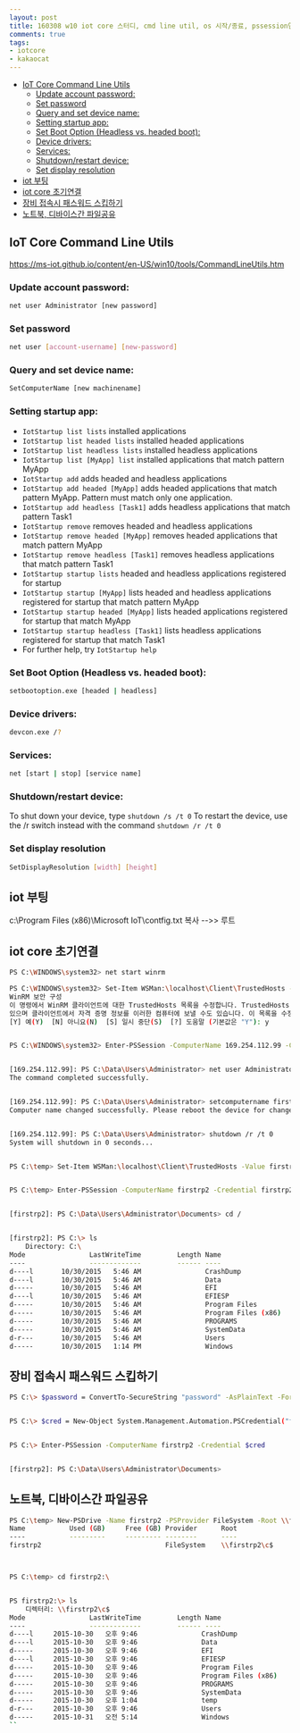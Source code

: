 ```yaml
---
layout: post
title: 160308 w10 iot core 스터디, cmd line util, os 시작/종료, pssession연결, psdrive마운트
comments: true
tags:
- iotcore
- kakaocat
---
```


<!-- TOC -->

- [IoT Core Command Line Utils](#iot-core-command-line-utils)
    - [Update account password:](#update-account-password)
    - [Set password](#set-password)
    - [Query and set device name:](#query-and-set-device-name)
    - [Setting startup app:](#setting-startup-app)
    - [Set Boot Option (Headless vs. headed boot):](#set-boot-option-headless-vs-headed-boot)
    - [Device drivers:](#device-drivers)
    - [Services:](#services)
    - [Shutdown/restart device:](#shutdownrestart-device)
    - [Set display resolution](#set-display-resolution)
- [iot 부팅](#iot-부팅)
- [iot core 초기연결](#iot-core-초기연결)
- [장비 접속시 패스워드 스킵하기](#장비-접속시-패스워드-스킵하기)
- [노트북, 디바이스간 파일공유](#노트북-디바이스간-파일공유)

<!-- /TOC -->


## IoT Core Command Line Utils
https://ms-iot.github.io/content/en-US/win10/tools/CommandLineUtils.htm

### Update account password:
```bash
net user Administrator [new password]
```

### Set password
```bash
net user [account-username] [new-password]
```

### Query and set device name:
```bash
SetComputerName [new machinename]
```

### Setting startup app:

- `IotStartup list lists` installed applications
- `IotStartup list headed lists` installed headed applications
- `IotStartup list headless lists` installed headless applications
- `IotStartup list [MyApp] list` installed applications that match pattern MyApp
- `IotStartup add` adds headed and headless applications
- `IotStartup add headed [MyApp]` adds headed applications that match pattern MyApp. Pattern must match only one application.
- `IotStartup add headless [Task1]` adds headless applications that match pattern Task1
- `IotStartup remove` removes headed and headless applications
- `IotStartup remove headed [MyApp]` removes headed applications that match pattern MyApp
- `IotStartup remove headless [Task1]` removes headless applications that match pattern Task1
- `IotStartup startup lists` headed and headless applications registered for startup
- `IotStartup startup [MyApp]` lists headed and headless applications registered for startup that match pattern MyApp
- `IotStartup startup headed [MyApp]` lists headed applications registered for startup that match MyApp
- `IotStartup startup headless [Task1]` lists headless applications registered for startup that match Task1
- For further help, try `IotStartup help`

### Set Boot Option (Headless vs. headed boot):
```bash
setbootoption.exe [headed | headless]
```

### Device drivers:
```bash
devcon.exe /?
```

### Services:
```bash
net [start | stop] [service name]
```

### Shutdown/restart device:
To shut down your device, type `shutdown /s /t 0`
To restart the device, use the /r switch instead with the command `shutdown /r /t 0`

### Set display resolution
```bash
SetDisplayResolution [width] [height]
```



## iot 부팅
c:\Program Files (x86)\Microsoft IoT\contfig.txt 복사 -->> 루트


## iot core 초기연결
```bash
PS C:\WINDOWS\system32> net start winrm

PS C:\WINDOWS\system32> Set-Item WSMan:\localhost\Client\TrustedHosts -Value 169.254.112.99
WinRM 보안 구성
이 명령에서 WinRM 클라이언트에 대한 TrustedHosts 목록을 수정합니다. TrustedHosts 목록에 있는 컴퓨터가 인증되지 않을 수
있으며 클라이언트에서 자격 증명 정보를 이러한 컴퓨터에 보낼 수도 있습니다. 이 목록을 수정하시겠습니까?
[Y] 예(Y)  [N] 아니요(N)  [S] 일시 중단(S)  [?] 도움말 (기본값은 "Y"): y


PS C:\WINDOWS\system32> Enter-PSSession -ComputerName 169.254.112.99 -Credential 169.254.112.99\Administrator


[169.254.112.99]: PS C:\Data\Users\Administrator> net user Administrator password
The command completed successfully.


[169.254.112.99]: PS C:\Data\Users\Administrator> setcomputername firstrp2
Computer name changed successfully. Please reboot the device for changes to take effect.


[169.254.112.99]: PS C:\Data\Users\Administrator> shutdown /r /t 0
System will shutdown in 0 seconds...


PS C:\temp> Set-Item WSMan:\localhost\Client\TrustedHosts -Value firstrp2


PS C:\temp> Enter-PSSession -ComputerName firstrp2 -Credential firstrp2\administrator


[firstrp2]: PS C:\Data\Users\Administrator\Documents> cd /


[firstrp2]: PS C:\> ls
    Directory: C:\
Mode                LastWriteTime         Length Name
----                -------------         ------ ----
d----l       10/30/2015   5:46 AM                CrashDump
d----l       10/30/2015   5:46 AM                Data
d-----       10/30/2015   5:46 AM                EFI
d----l       10/30/2015   5:46 AM                EFIESP
d-----       10/30/2015   5:46 AM                Program Files
d-----       10/30/2015   5:46 AM                Program Files (x86)
d-----       10/30/2015   5:46 AM                PROGRAMS
d-----       10/30/2015   5:46 AM                SystemData
d-r---       10/30/2015   5:46 AM                Users
d-----       10/30/2015   1:14 PM                Windows
```




## 장비 접속시 패스워드 스킵하기
```bash
PS C:\> $password = ConvertTo-SecureString "password" -AsPlainText -Force


PS C:\> $cred = New-Object System.Management.Automation.PSCredential("firstrp2\administrator", $password)


PS C:\> Enter-PSSession -ComputerName firstrp2 -Credential $cred


[firstrp2]: PS C:\Data\Users\Administrator\Documents>
```





## 노트북, 디바이스간 파일공유
```bash
PS C:\temp> New-PSDrive -Name firstrp2 -PSProvider FileSystem -Root \\firstrp2\c$ -Credential firstrp2\administrator
Name           Used (GB)     Free (GB) Provider      Root                                               
----           ---------     --------- --------      ----                                               
firstrp2                               FileSystem    \\firstrp2\c$



PS C:\temp> cd firstrp2:\


PS firstrp2:\> ls
    디렉터리: \\firstrp2\c$
Mode                LastWriteTime         Length Name
----                -------------         ------ ----
d----l     2015-10-30   오후 9:46                CrashDump
d----l     2015-10-30   오후 9:46                Data
d-----     2015-10-30   오후 9:46                EFI
d----l     2015-10-30   오후 9:46                EFIESP
d-----     2015-10-30   오후 9:46                Program Files
d-----     2015-10-30   오후 9:46                Program Files (x86)
d-----     2015-10-30   오후 9:46                PROGRAMS
d-----     2015-10-30   오후 9:46                SystemData
d-----     2015-10-30   오후 1:04                temp
d-r---     2015-10-30   오후 9:46                Users
d-----     2015-10-31   오전 5:14                Windows
``